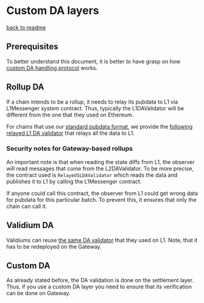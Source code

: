 # Custom DA layers

[back to readme](../README.md)

## Prerequisites

To better understand this document, it is better to have grasp on how [custom DA handling protocol](../settlement_contracts/data_availability/custom_da.md) works.

## Rollup DA

If a chain intends to be a rollup, it needs to relay its pubdata to L1 via L1Messenger system contract. Thus, typically the L1DAValidator will be different from the one that they used on Ethereum.

For chains that use our [standard pubdata format](../settlement_contracts/data_availability/rollup_da.md), we provide the [following relayed L1 DA validator](../../../../../contracts/l1-contracts/contracts/state-transition/data-availability/RelayedSLDAValidator.sol) that relays all the data to L1.

### Security notes for Gateway-based rollups

An important note is that when reading the state diffs from L1, the observer will read messages that come from the L2DAValidator. To be more precise, the contract used is `RelayedSLDAValidator` which reads the data and publishes it to L1 by calling the L1Messenger contract.

If anyone could call this contract, the observer from L1 could get wrong data for pubdata for this particular batch. To prevent this, it ensures that only the chain can call it.

## Validium DA

Validiums can reuse [the same DA validator](../../../../../contracts/l1-contracts/contracts/state-transition/data-availability/ValidiumL1DAValidator.sol) that they used on L1. Note, that it has to be redeployed on the Gateway.

## Custom DA

As already stated before, the DA validation is done on the settlement layer. Thus, if you use a custom DA layer you need to ensure that its verification can be done on Gateway.
